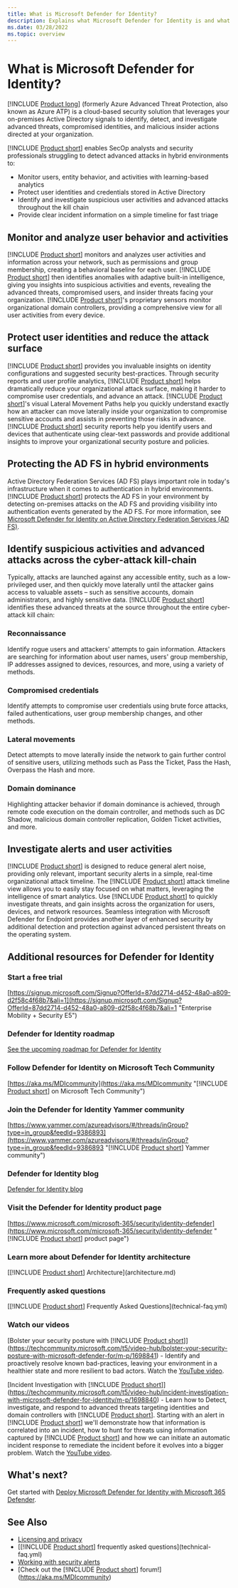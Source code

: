 ```yaml
---
title: What is Microsoft Defender for Identity?
description: Explains what Microsoft Defender for Identity is and what kinds of suspicious activities it can detect
ms.date: 03/28/2022
ms.topic: overview
---
```


# What is Microsoft Defender for Identity?

[!INCLUDE [Product long](includes/product-long.md)] (formerly Azure Advanced Threat Protection, also known as Azure ATP) is a cloud-based security solution that leverages your on-premises Active Directory signals to identify, detect, and investigate advanced threats, compromised identities, and malicious insider actions directed at your organization.

[!INCLUDE [Product short](includes/product-short.md)] enables SecOp analysts and security professionals struggling to detect advanced attacks in hybrid environments to:

- Monitor users, entity behavior, and activities with learning-based analytics
- Protect user identities and credentials stored in Active Directory
- Identify and investigate suspicious user activities and advanced attacks throughout the kill chain
- Provide clear incident information on a simple timeline for fast triage

## Monitor and analyze user behavior and activities

[!INCLUDE [Product short](includes/product-short.md)] monitors and analyzes user activities and information across your network, such as permissions and group membership, creating a behavioral baseline for each user. [!INCLUDE [Product short](includes/product-short.md)] then identifies anomalies with adaptive built-in intelligence, giving you insights into suspicious activities and events, revealing the advanced threats, compromised users, and insider threats facing your organization. [!INCLUDE [Product short](includes/product-short.md)]'s proprietary sensors monitor organizational domain controllers, providing a comprehensive view for all user activities from every device.

## Protect user identities and reduce the attack surface

[!INCLUDE [Product short](includes/product-short.md)] provides you invaluable insights on identity configurations and suggested security best-practices. Through security reports and user profile analytics, [!INCLUDE [Product short](includes/product-short.md)] helps dramatically reduce your organizational attack surface, making it harder to compromise user credentials, and advance an attack. [!INCLUDE [Product short](includes/product-short.md)]'s visual Lateral Movement Paths help you quickly understand exactly how an attacker can move laterally inside your organization to compromise sensitive accounts and assists in preventing those risks in advance. [!INCLUDE [Product short](includes/product-short.md)] security reports help you identify users and devices that authenticate using clear-text passwords and provide additional insights to improve your organizational security posture and policies.

## Protecting the AD FS in hybrid environments

Active Directory Federation Services (AD FS) plays important role in today's infrastructure when it comes to authentication in hybrid environments. [!INCLUDE [Product short](includes/product-short.md)] protects the AD FS in your environment by detecting on-premises attacks on the AD FS and providing visibility into authentication events generated by the AD FS. For more information, see [Microsoft Defender for Identity on Active Directory Federation Services (AD FS)](active-directory-federation-services.md).

## Identify suspicious activities and advanced attacks across the cyber-attack kill-chain

Typically, attacks are launched against any accessible entity, such as a low-privileged user, and then quickly move laterally until the attacker gains access to valuable assets – such as sensitive accounts, domain administrators, and highly sensitive data. [!INCLUDE [Product short](includes/product-short.md)] identifies these advanced threats at the source throughout the entire cyber-attack kill chain:

### Reconnaissance

Identify rogue users and attackers' attempts to gain information. Attackers are searching for information about user names, users' group membership, IP addresses assigned to devices, resources, and more, using a variety of methods.

### Compromised credentials

Identify attempts to compromise user credentials using brute force attacks, failed authentications, user group membership changes, and other methods.

### Lateral movements

Detect attempts to move laterally inside the network to gain further control of sensitive users, utilizing methods such as Pass the Ticket, Pass the Hash, Overpass the Hash and more.

### Domain dominance

Highlighting attacker behavior if domain dominance is achieved, through remote code execution on the domain controller, and methods such as DC Shadow, malicious domain controller replication, Golden Ticket activities, and more.

## Investigate alerts and user activities

[!INCLUDE [Product short](includes/product-short.md)] is designed to reduce general alert noise, providing only relevant, important security alerts in a simple, real-time organizational attack timeline. The [!INCLUDE [Product short](includes/product-short.md)] attack timeline view allows you to easily stay focused on what matters, leveraging the intelligence of smart analytics. Use [!INCLUDE [Product short](includes/product-short.md)] to quickly investigate threats, and gain insights across the organization for users, devices, and network resources. Seamless integration with Microsoft Defender for Endpoint provides another layer of enhanced security by additional detection and protection against advanced persistent threats on the operating system.

## Additional resources for Defender for Identity

### Start a free trial

[https://signup.microsoft.com/Signup?OfferId=87dd2714-d452-48a0-a809-d2f58c4f68b7&ali=1](https://signup.microsoft.com/Signup?OfferId=87dd2714-d452-48a0-a809-d2f58c4f68b7&ali=1 "Enterprise Mobility + Security E5")

### Defender for Identity roadmap

[See the upcoming roadmap for Defender for Identity](https://www.microsoft.com/microsoft-365/roadmap?filters=Microsoft%20Defender%20for%20Identity)

### Follow Defender for Identity on Microsoft Tech Community

[https://aka.ms/MDIcommunity](https://aka.ms/MDIcommunity "[!INCLUDE [Product short](includes/product-short.md)] on Microsoft Tech Community")

### Join the Defender for Identity Yammer community

[https://www.yammer.com/azureadvisors/#/threads/inGroup?type=in_group&feedId=9386893](https://www.yammer.com/azureadvisors/#/threads/inGroup?type=in_group&feedId=9386893 "[!INCLUDE [Product short](includes/product-short.md)] Yammer community")

### Defender for Identity blog

[Defender for Identity blog](https://techcommunity.microsoft.com/t5/security-compliance-and-identity/bg-p/MicrosoftSecurityandCompliance/label-name/Microsoft%20Defender%20for%20Identity)

### Visit the Defender for Identity product page

[https://www.microsoft.com/microsoft-365/security/identity-defender](https://www.microsoft.com/microsoft-365/security/identity-defender "[!INCLUDE [Product short](includes/product-short.md)] product page")

### Learn more about Defender for Identity architecture

[[!INCLUDE [Product short](includes/product-short.md)] Architecture](architecture.md)

### Frequently asked questions

[[!INCLUDE [Product short](includes/product-short.md)] Frequently Asked Questions](technical-faq.yml)

### Watch our videos

[Bolster your security posture with [!INCLUDE [Product short](includes/product-short.md)]](<https://techcommunity.microsoft.com/t5/video-hub/bolster-your-security-posture-with-microsoft-defender-for/m-p/1698841>) - Identify and proactively resolve known bad-practices, leaving your environment in a healthier state and more resilient to bad actors. Watch the [YouTube video](https://youtu.be/nx5rrxVuRTk).

[Incident Investigation with [!INCLUDE [Product short](includes/product-short.md)]](<https://techcommunity.microsoft.com/t5/video-hub/incident-investigation-with-microsoft-defender-for-identity/m-p/1698840>) - Learn how to Detect, investigate, and respond to advanced threats targeting identities and domain controllers with [!INCLUDE [Product short](includes/product-short.md)]. Starting with an alert in [!INCLUDE [Product short](includes/product-short.md)] we'll demonstrate how that information is correlated into an incident, how to hunt for threats using information captured by [!INCLUDE [Product short](includes/product-short.md)] and how we can initiate an automatic incident response to remediate the incident before it evolves into a bigger problem. Watch the [YouTube video](https://youtu.be/geWU4It6S48).

## What's next?

Get started with [Deploy Microsoft Defender for Identity with Microsoft 365 Defender](deploy-defender-identity.md).

## See Also

- [Licensing and privacy](/defender-for-identity/technical-faq#licensing-and-privacy)
- [[!INCLUDE [Product short](includes/product-short.md)] frequently asked questions](technical-faq.yml)
- [Working with security alerts](/defender-for-identity/manage-security-alerts)
- [Check out the [!INCLUDE [Product short](includes/product-short.md)] forum!](<https://aka.ms/MDIcommunity>)
